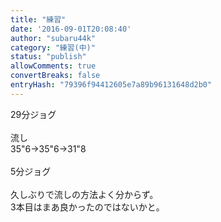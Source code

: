 ```yaml
---
title: "練習"
date: '2016-09-01T20:08:40'
author: "subaru44k"
category: "練習(中)"
status: "publish"
allowComments: true
convertBreaks: false
entryHash: "79396f94412605e7a89b96131648d2b0"
---
```

29分ジョグ<br>
<br>
流し<br>
35"6→35"6→31"8<br>
<br>
5分ジョグ<br>
<br>
久しぶりで流しの方法よく分からず。<br>
3本目はまあ良かったのではないかと。
